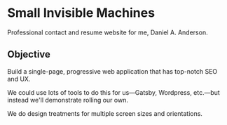 # Small Invisible Machines

Professional contact and resume website for me, Daniel A. Anderson.

## Objective

Build a single-page, progressive web application that has top-notch SEO and UX.

We could use lots of tools to do this for us—Gatsby, Wordpress, etc.—but instead we'll demonstrate rolling our own.

We do design treatments for multiple screen sizes and orientations.

